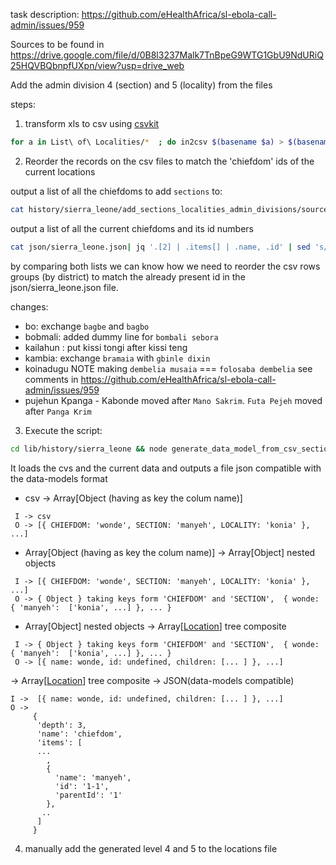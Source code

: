 task description: https://github.com/eHealthAfrica/sl-ebola-call-admin/issues/959

Sources to be found in https://drive.google.com/file/d/0B8l3237Malk7TnBpeG9WTG1GbU9NdURiQ25HQVBQbnpfUXpn/view?usp=drive_web


Add the admin division 4 (section) and 5 (locality) from the files

steps:

1)  transform xls to csv
using [csvkit](https://csvkit.readthedocs.org/en/0.9.0/tutorial/1_getting_started.html#in2csv-the-excel-killer)


```bash
for a in List\ of\ Localities/*  ; do in2csv $(basename $a) > $(basename -a .xls $a).csv ; done
```

2) Reorder the records on the csv files to match the 'chiefdom' ids of the current locations

output a list of all the chiefdoms to add `sections` to:

```bash
cat history/sierra_leone/add_sections_localities_admin_divisions/sources/* | cut -d ',' -f 1 | uniq | tr '[:upper:]' '[:lower:]'
```

output a list of all the current chiefdoms and its id numbers

```bash
cat json/sierra_leone.json| jq '.[2] | .items[] | .name, .id' | sed 's/"//g'
```

by comparing both lists we can know how we need to reorder the csv rows groups (by district) to
match the already present id in the json/sierra_leone.json file.

changes:
- bo:  exchange `bagbe` and `bagbo`
- bobmali: added dummy line for `bombali sebora`
- kailahun :  put kissi tongi after kissi teng
- kambia: exchange `bramaia` with `gbinle dixin`
- koinadugu NOTE making `dembelia musaia` === `folosaba dembelia` see comments in https://github.com/eHealthAfrica/sl-ebola-call-admin/issues/959
- pujehun  Kpanga - Kabonde  moved after `Mano Sakrim`. `Futa Pejeh` moved after `Panga Krim`

3)  Execute the script:

```bash
cd lib/history/sierra_leone && node generate_data_model_from_csv_sections_and_localities.js > DESTINATION_FILE
```

It loads the cvs and the current data and outputs a file json compatible with the data-models format

- csv -> Array[Object (having as key the colum name)]

```
 I -> csv
 O -> [{ CHIEFDOM: 'wonde', SECTION: 'manyeh', LOCALITY: 'konia' }, ...]
```

- Array[Object (having as key the colum name)] -> Array[Object] nested objects

```
 I -> [{ CHIEFDOM: 'wonde', SECTION: 'manyeh', LOCALITY: 'konia' }, ...]
 O -> { Object } taking keys form 'CHIEFDOM' and 'SECTION',  { wonde: { 'manyeh':  ['konia', ...] }, ... }
 ```

- Array[Object] nested objects -> Array[[Location](../../../lib/location.js)] tree composite

```
 I -> { Object } taking keys form 'CHIEFDOM' and 'SECTION',  { wonde: { 'manyeh':  ['konia', ...] }, ... }
 O -> [{ name: wonde, id: undefined, children: [... ] }, ...]
 ```

-> Array[[Location](../../../lib/location.js)] tree composite -> JSON(data-models compatible)

```
I ->  [{ name: wonde, id: undefined, children: [... ] }, ...]
O ->
     {
      'depth': 3,
      'name': 'chiefdom',
      'items': [
      ...
        ,
        {
          'name': 'manyeh',
          'id': '1-1',
          'parentId': '1'
        },
       ..
      ]
     }
```

4) manually add the generated level 4 and 5 to the locations file
